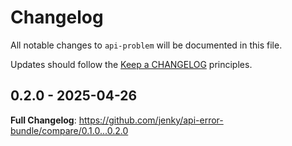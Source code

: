 # Changelog

All notable changes to `api-problem` will be documented in this file.

Updates should follow the [Keep a CHANGELOG](http://keepachangelog.com/) principles.

<!-- ## NEXT - YYYY-MM-DD

### Added
- Nothing

### Deprecated
- Nothing

### Fixed
- Nothing

### Removed
- Nothing

### Security
- Nothing -->
## 0.2.0 - 2025-04-26

**Full Changelog**: https://github.com/jenky/api-error-bundle/compare/0.1.0...0.2.0
